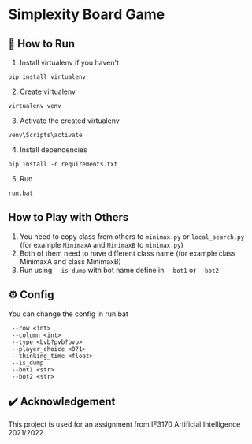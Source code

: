 # Simplexity Board Game

## 📖  How to Run

1. Install virtualenv if you haven't
```
pip install virtualenv
```
2. Create virtualenv
```
virtualenv venv
```

3. Activate the created virtualenv
```
venv\Scripts\activate
```

4. Install dependencies
```
pip install -r requirements.txt
```

5. Run
```
run.bat
```
## How to Play with Others
1. You need to copy class from others to ```minimax.py``` or ```local_search.py``` (for example ```MinimaxA``` and ```MinimaxB``` to ```minimax.py```)
2. Both of them need to have different class name (for example class MinimaxA and class MinimaxB)
3. Run using ```--is_dump``` with bot name define in ```--bot1``` or ```--bot2```

## ⚙️ Config
You can change the config in run.bat
```
 --row <int>
 --column <int>
 --type <bvb?pvb?pvp>
 --player_choice <0?1>
 --thinking_time <float>
 --is_dump
 --bot1 <str>
 --bot2 <str>
```

## ✔️ Acknowledgement
This project is used for an assignment from IF3170 Artificial Intelligence 2021/2022